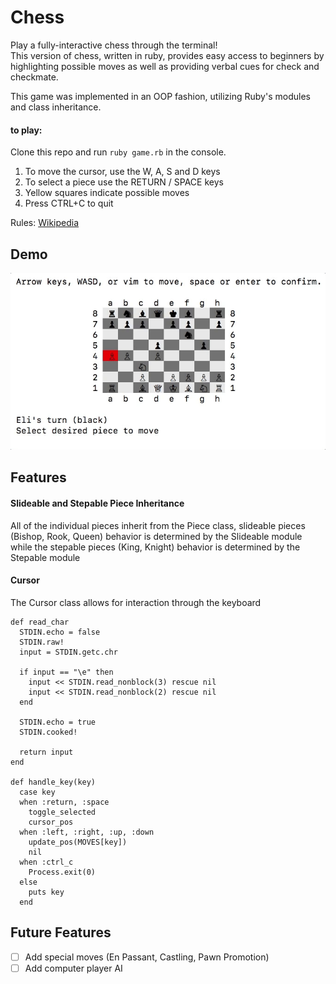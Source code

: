 # Chess
Play a fully-interactive chess through the terminal!  
This version of chess, written in ruby, provides easy access to beginners by highlighting possible moves as well as providing verbal cues for check and checkmate.

This game was implemented in an OOP fashion, utilizing Ruby's modules and class inheritance.

#### to play:
Clone this repo and run `ruby game.rb` in the console.

1. To move the cursor, use the W, A, S and D keys
2. To select a piece use the RETURN / SPACE keys
3. Yellow squares indicate possible moves
4. Press CTRL+C to quit

Rules: [Wikipedia](https://en.wikipedia.org/wiki/Chess#Rules)

## Demo
![git of game](img/demo.gif)

## Features

#### Slideable and Stepable Piece Inheritance
All of the individual pieces inherit from the Piece class, slideable pieces (Bishop, Rook, Queen) behavior is determined by the Slideable module while the stepable pieces (King, Knight) behavior is determined by the Stepable module

#### Cursor
The Cursor class allows for interaction through the keyboard

```
def read_char
  STDIN.echo = false
  STDIN.raw!
  input = STDIN.getc.chr

  if input == "\e" then
    input << STDIN.read_nonblock(3) rescue nil
    input << STDIN.read_nonblock(2) rescue nil
  end

  STDIN.echo = true
  STDIN.cooked!

  return input
end

def handle_key(key)
  case key
  when :return, :space
    toggle_selected
    cursor_pos
  when :left, :right, :up, :down
    update_pos(MOVES[key])
    nil
  when :ctrl_c
    Process.exit(0)
  else
    puts key
  end
```

## Future Features
- [ ] Add special moves (En Passant, Castling, Pawn Promotion)
- [ ] Add computer player AI
